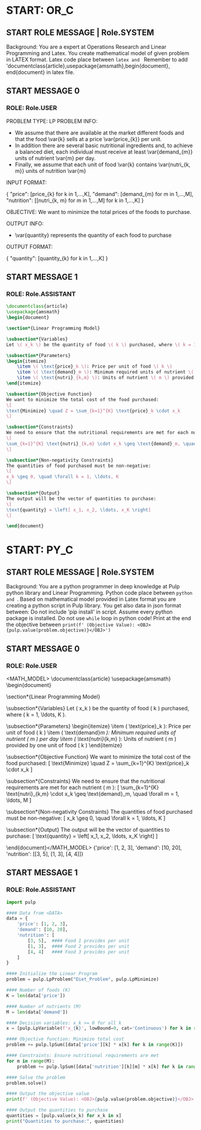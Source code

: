 # START: OR_C 
## START ROLE MESSAGE | Role.SYSTEM 
Background: You are a expert at Operations Research and Linear Programming and Latex. You create mathematical model of given problem in LATEX format. Latex code place between ```latex and ``` Remember to add 'documentclass{article},usepackage{amsmath},begin{document}, end{document} in latex file. 
## START MESSAGE 0 
### ROLE: Role.USER
<DESCRIPTION>
PROBLEM TYPE: LP
PROBLEM INFO:

- We assume that there are available at the market different foods and that the food \var{k} sells at a price \var{price_{k}} per unit. 
- In addition there are several basic nutritional ingredients and, to achieve a balanced diet, each individual must receive at least \var{demand_{m}} units of nutrient \var{m} per day. 
- Finally, we assume that each unit of food \var{k} contains \var{nutri_{k, m}} units of nutrition \var{m}

INPUT FORMAT:

{
	"price": [price_{k} for k in 1,...,K],
	"demand": [demand_{m} for m in 1,...,M],
	"nutrition": [[nutri_{k, m} for m in 1,...,M] for k in 1,...,K]
}


OBJECTIVE: We want to minimize the total prices of the foods to purchase.

OUTPUT INFO:

- \var{quantity} represents the quantity of each food to purchase

OUTPUT FORMAT:

{
	"quantity": [quantity_{k} for k in 1,...,K]
}
</DESCRIPTION>


## START MESSAGE 1 
### ROLE: Role.ASSISTANT
```latex
\documentclass{article}
\usepackage{amsmath}
\begin{document}

\section*{Linear Programming Model}

\subsection*{Variables}
Let \( x_k \) be the quantity of food \( k \) purchased, where \( k = 1, \ldots, K \).

\subsection*{Parameters}
\begin{itemize}
    \item \( \text{price}_k \): Price per unit of food \( k \)
    \item \( \text{demand}_m \): Minimum required units of nutrient \( m \) per day
    \item \( \text{nutri}_{k,m} \): Units of nutrient \( m \) provided by one unit of food \( k \)
\end{itemize}

\subsection*{Objective Function}
We want to minimize the total cost of the food purchased:
\[
\text{Minimize} \quad Z = \sum_{k=1}^{K} \text{price}_k \cdot x_k
\]

\subsection*{Constraints}
We need to ensure that the nutritional requirements are met for each nutrient \( m \):
\[
\sum_{k=1}^{K} \text{nutri}_{k,m} \cdot x_k \geq \text{demand}_m, \quad \forall m = 1, \ldots, M
\]

\subsection*{Non-negativity Constraints}
The quantities of food purchased must be non-negative:
\[
x_k \geq 0, \quad \forall k = 1, \ldots, K
\]

\subsection*{Output}
The output will be the vector of quantities to purchase:
\[
\text{quantity} = \left[ x_1, x_2, \ldots, x_K \right]
\]

\end{document}
```

# START: PY_C 
## START ROLE MESSAGE | Role.SYSTEM 
Background: You are a python programmer in deep knowledge at Pulp python library and Linear Programming. Python code place between ```python and ```. Based on mathematical model provided in Latex format you are creating a python script in Pulp library. You get also data in json format between: <DATA></DATA> Do not include 'pip install' in script. Assume every python package is installed. Do not use `while` loop in python code! Print at the end the objective between <OBJ></OBJ> `print(f' (Objective Value): <OBJ>{pulp.value(problem.objective)}</OBJ>')` 
## START MESSAGE 0 
### ROLE: Role.USER
<MATH_MODEL>
\documentclass{article}
\usepackage{amsmath}
\begin{document}

\section*{Linear Programming Model}

\subsection*{Variables}
Let \( x_k \) be the quantity of food \( k \) purchased, where \( k = 1, \ldots, K \).

\subsection*{Parameters}
\begin{itemize}
    \item \( \text{price}_k \): Price per unit of food \( k \)
    \item \( \text{demand}_m \): Minimum required units of nutrient \( m \) per day
    \item \( \text{nutri}_{k,m} \): Units of nutrient \( m \) provided by one unit of food \( k \)
\end{itemize}

\subsection*{Objective Function}
We want to minimize the total cost of the food purchased:
\[
\text{Minimize} \quad Z = \sum_{k=1}^{K} \text{price}_k \cdot x_k
\]

\subsection*{Constraints}
We need to ensure that the nutritional requirements are met for each nutrient \( m \):
\[
\sum_{k=1}^{K} \text{nutri}_{k,m} \cdot x_k \geq \text{demand}_m, \quad \forall m = 1, \ldots, M
\]

\subsection*{Non-negativity Constraints}
The quantities of food purchased must be non-negative:
\[
x_k \geq 0, \quad \forall k = 1, \ldots, K
\]

\subsection*{Output}
The output will be the vector of quantities to purchase:
\[
\text{quantity} = \left[ x_1, x_2, \ldots, x_K \right]
\]

\end{document}</MATH_MODEL>
<DATA>
{'price': [1, 2, 3], 'demand': [10, 20], 'nutrition': [[3, 5], [1, 3], [4, 4]]}</DATA>


## START MESSAGE 1 
### ROLE: Role.ASSISTANT
```python
import pulp

#### Data from <DATA>
data = {
    'price': [1, 2, 3],
    'demand': [10, 20],
    'nutrition': [
        [3, 5],  #### Food 1 provides per unit
        [1, 3],  #### Food 2 provides per unit
        [4, 4]   #### Food 3 provides per unit
    ]
}

#### Initialize the Linear Program
problem = pulp.LpProblem("Diet_Problem", pulp.LpMinimize)

#### Number of foods (K)
K = len(data['price'])

#### Number of nutrients (M)
M = len(data['demand'])

#### Decision variables: x_k >= 0 for all k
x = [pulp.LpVariable(f'x_{k}', lowBound=0, cat='Continuous') for k in range(K)]

#### Objective function: Minimize total cost
problem += pulp.lpSum([data['price'][k] * x[k] for k in range(K)])

#### Constraints: Ensure nutritional requirements are met
for m in range(M):
    problem += pulp.lpSum([data['nutrition'][k][m] * x[k] for k in range(K)]) >= data['demand'][m]

#### Solve the problem
problem.solve()

#### Output the objective value
print(f' (Objective Value): <OBJ>{pulp.value(problem.objective)}</OBJ>')

#### Output the quantities to purchase
quantities = [pulp.value(x_k) for x_k in x]
print("Quantities to purchase:", quantities)
```

